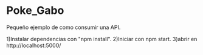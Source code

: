 # Poke_Gabo
Pequeño ejemplo de como consumir una API.

1)Instalar dependencias con "npm install".
2)Iniciar con npm start.
3)abrir en http://localhost:5000/
